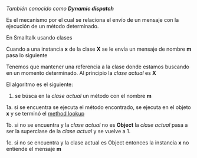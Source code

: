 *También conocido como **Dynamic dispatch***

Es el mecanismo por el cual se relaciona el envío de un mensaje con la ejecución de un método determinado.

En Smalltalk usando clases

Cuando a una instancia **x** de la clase **X** se le envía un mensaje de nombre **m** pasa lo siguiente

Tenemos que mantener una referencia a la clase donde estamos buscando en un momento determinado. Al principio la *clase actual* es **X**

El algoritmo es el siguiente:

1. se búsca en la *clase actual* un método con el nombre **m**

1a. si se encuentra se ejecuta el método encontrado, se ejecuta en el objeto **x** y se terminó el [method lookup](method-lookup.md)

1b. si no se encuentra y la *clase actual* no es **Object** la *clase actual* pasa a ser la superclase de la *clase actual* y se vuelve a 1.

1c. si no se encuentra y la clase actual es Object entonces la instancia **x** no entiende el mensaje **m**
